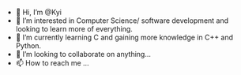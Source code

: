 - 👋 Hi, I’m @Kyi
- 👀 I’m interested in Computer Science/ software development and looking to learn more of everything.
- 🌱 I’m currently learning C and gaining more knowledge in C++ and Python.
- 💞️ I’m looking to collaborate on anything...
- 📫 How to reach me ...

<!---
IgItIsKyi/IgItIsKyi is a ✨ special ✨ repository because its `README.md` (this file) appears on your GitHub profile.
You can click the Preview link to take a look at your changes.
--->
